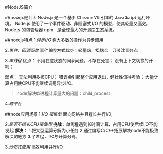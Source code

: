#NodeJS简介 

##nodejs是什么
Node.js 是一个基于 Chrome V8 引擎的 JavaScript 运行环境。 
Node.js 使用了一个事件驱动、非阻塞式 I/O 的模型，使其轻量又高效。 
Node.js 的包管理器 npm，是全球最大的开源库生态系统。

##nodejs特点
1.*异步I/O*
绝大多数的操作为异步调用

2.*事件、回调函数*
事件编程方式优势：轻量级，松耦合，只关注事务点

3.*单线程*
优点：
不用在意状态的同步问题，不存在死锁；
没有上下文切换的开销；

弱点：
无法利用多核CPU；
错误会引起整个应用退出，健壮性值得考验；
大量计算占用使CPU不能继续调用异步I/O。

>node解决单进程计算量大的问题：child_process

4.*跨平台*


##node应用场景
1.*I/O 密集型*
面向网络并且擅长并行I/O;

2.*是否不擅长CPU密集型*
**挑战**：单线程遇到长时间计算，占用CPU使后续I/O不能发起
**解决**：
1.把大型运算分解为小任务
2.通过编写C/C++拓展解决node不能极致解决的地方
3.子进程，I/O与计算分离。

3.*分布式应用*
高效利用并行I/O



